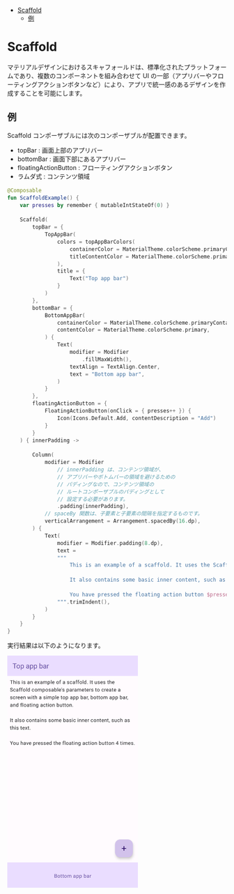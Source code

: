 - [Scaffold](#scaffold)
  - [例](#例)


# Scaffold

マテリアルデザインにおけるスキャフォールドは、標準化されたプラットフォームであり、複数のコンポーネントを組み合わせて UI の一部（アプリバーやフローティングアクションボタンなど）により、アプリで統一感のあるデザインを作成することを可能にします。


## 例

Scaffold コンポーザブルには次のコンポーザブルが配置できます。

- topBar : 画面上部のアプリバー
- bottomBar : 画面下部にあるアプリバー
- floatingActionButton : フローティングアクションボタン
- ラムダ式 : コンテンツ領域

```kotlin
@Composable
fun ScaffoldExample() {
    var presses by remember { mutableIntStateOf(0) }

    Scaffold(
        topBar = {
            TopAppBar(
                colors = topAppBarColors(
                    containerColor = MaterialTheme.colorScheme.primaryContainer,
                    titleContentColor = MaterialTheme.colorScheme.primary,
                ),
                title = {
                    Text("Top app bar")
                }
            )
        },
        bottomBar = {
            BottomAppBar(
                containerColor = MaterialTheme.colorScheme.primaryContainer,
                contentColor = MaterialTheme.colorScheme.primary,
            ) {
                Text(
                    modifier = Modifier
                        .fillMaxWidth(),
                    textAlign = TextAlign.Center,
                    text = "Bottom app bar",
                )
            }
        },
        floatingActionButton = {
            FloatingActionButton(onClick = { presses++ }) {
                Icon(Icons.Default.Add, contentDescription = "Add")
            }
        }
    ) { innerPadding ->

        Column(
            modifier = Modifier
                // innerPadding は、コンテンツ領域が、
                // アプリバーやボトムバーの領域を避けるための
                // パディングなので、コンテンツ領域の
                // ルートコンポーザブルのパディングとして
                // 設定する必要があります。
                .padding(innerPadding),
            // spaceBy 関数は、子要素と子要素の間隔を指定するものです。
            verticalArrangement = Arrangement.spacedBy(16.dp),
        ) {
            Text(
                modifier = Modifier.padding(8.dp),
                text =
                """
                    This is an example of a scaffold. It uses the Scaffold composable's parameters to create a screen with a simple top app bar, bottom app bar, and floating action button.

                    It also contains some basic inner content, such as this text.

                    You have pressed the floating action button $presses times.
                """.trimIndent(),
            )
        }
    }
}
```

実行結果は以下のようになります。

<img src="./画像/scaffold の実装例.png" width="300">

